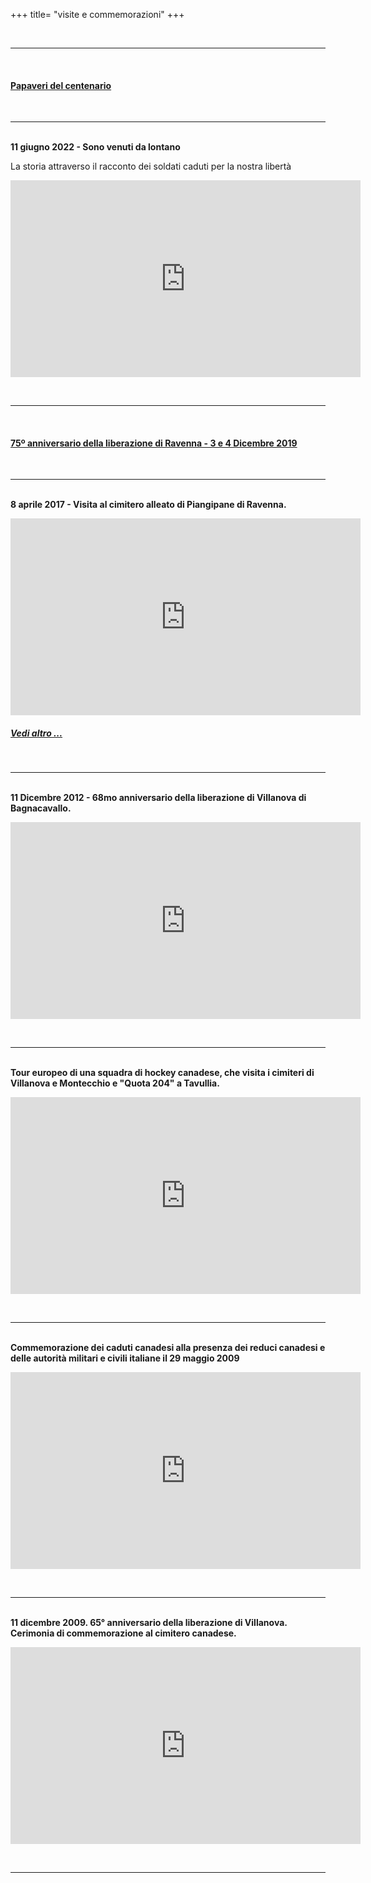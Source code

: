 +++
title= "visite e commemorazioni"
+++

<br><hr><br>
<h4><a href="/cemeteries/visits/centennial-poppies"> Papaveri del centenario </a></h4>

<br><hr><br>
<b>11 giugno 2022 - Sono venuti da lontano</b><p>La storia attraverso il racconto dei soldati caduti per la nostra libertà</p>
<iframe width="560" height="315" src="https://www.youtube.com/embed/Mb-pmHG03Xc" frameborder="0" allowfullscreen></iframe>

<br><hr><br>
<h4><a href="/cemeteries/visits/75th-canadians"> 75º anniversario della liberazione di Ravenna - 3 e 4 Dicembre 2019 </a></h4>

<br><hr><br>
<b>8 aprile 2017 - Visita al cimitero alleato di Piangipane di Ravenna.</b>
<iframe width="560" height="315" src="https://www.youtube.com/embed/v7W3UAI0C2g" frameborder="0" allowfullscreen></iframe>
<h5> <a href="/cemeteries/8-aprile-2017"> Vedi altro ... </a> </h5>

<br><hr><br>
<b>11 Dicembre 2012 - 68mo anniversario della liberazione di Villanova di Bagnacavallo.</b>
<iframe width="560" height="315" src="https://www.youtube.com/embed/GgAAX2yr1hg?list=UUTopHeFwUPWxXs4CYVu0Tiw" frameborder="0" allowfullscreen></iframe>

<br><hr><br>
<b>Tour europeo di una squadra di hockey canadese, che visita i cimiteri di Villanova e Montecchio e "Quota 204" a Tavullia.</b>
<iframe width="560" height="315" src="https://www.youtube.com/embed/-XIj1DRHRP8" frameborder="0" allowfullscreen></iframe>

<br><hr><br>
<b>Commemorazione dei caduti canadesi alla presenza dei reduci canadesi e delle autorità militari e civili italiane il 29 maggio 2009</b>
<iframe width="560" height="315" src="https://www.youtube.com/embed/8FOqpxQJZS8" frameborder="0" allowfullscreen></iframe>

<br><hr><br>
<b>11 dicembre 2009. 65° anniversario della liberazione di Villanova. Cerimonia di commemorazione al cimitero canadese.</b>
<iframe width="560" height="315" src="https://www.youtube.com/embed/MbomK1kkkoc" frameborder="0" allowfullscreen></iframe>

<br><hr><br>

